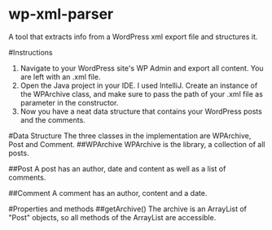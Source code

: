 # wp-xml-parser
A tool that extracts info from a WordPress xml export file and structures it.

#Instructions
1. Navigate to your WordPress site's WP Admin and export all content. You are left with an .xml file.
2. Open the Java project in your IDE. I used IntelliJ. Create an instance of the WPArchive class, 
and make sure to pass the path of your .xml file as parameter in the constructor.
3. Now you have a neat data structure that contains your WordPress posts and the comments.

#Data Structure
The three classes in the implementation are WPArchive, Post and Comment.
##WPArchive 
WPArchive is the library, a collection of all posts.

##Post
A post has an author, date and content as well as a list of comments.

##Comment
A comment has an author, content and a date.

#Properties and methods
##getArchive()
The archive is an ArrayList of "Post" objects, so all methods of the ArrayList are accessible.
